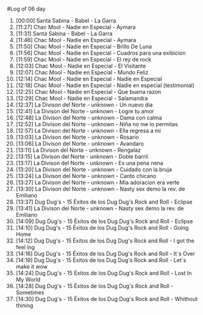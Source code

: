 #Log of 06 day

1. [00:00] Santa Sabina - Babel - La Garra
1. [11:27] Chac Mool - Nadie en Especial - Aymara
1. [11:31] Santa Sabina - Babel - La Garra
1. [11:46] Chac Mool - Nadie en Especial - Aymara
1. [11:50] Chac Mool - Nadie en Especial - Brillo De Luna
1. [11:56] Chac Mool - Nadie en Especial - Cuadros para una exibicion
1. [11:59] Chac Mool - Nadie en Especial - El rey de rock
1. [12:03] Chac Mool - Nadie en Especial - El Visitante
1. [12:07] Chac Mool - Nadie en Especial - Mundo Feliz
1. [12:14] Chac Mool - Nadie en Especial - Nadie en Especial
1. [12:18] Chac Mool - Nadie en Especial - Nadie en especial (testimonial)
1. [12:25] Chac Mool - Nadie en Especial - Que buena razon
1. [12:29] Chac Mool - Nadie en Especial - Salamandra
1. [12:37] La Divison del Norte - unknown - Un nuevo dia
1. [12:41] La Divison del Norte - unknown - Logre tu amor
1. [12:48] La Divison del Norte - unknown - Dama con calma
1. [12:52] La Divison del Norte - unknown - Niña no me lo permitas
1. [12:57] La Divison del Norte - unknown - Ella regresa a mi
1. [13:03] La Divison del Norte - unknown - Rosario
1. [13:06] La Divison del Norte - unknown - Avandaro
1. [13:11] La Divison del Norte - unknown - Rengalaz
1. [13:15] La Divison del Norte - unknown - Doble barril
1. [13:17] La Divison del Norte - unknown - Es una pena nena
1. [13:20] La Divison del Norte - unknown - Cuidado con la bruja
1. [13:24] La Divison del Norte - unknown - Canto chicano
1. [13:27] La Divison del Norte - unknown - Mia adoracion era verte
1. [13:30] La Divison del Norte - unknown - Nasty sex demo la rev. de Emiliano
1. [13:37] Dug Dug's - 15 Éxitos de los Dug Dug's Rock and Roll - Eclipse
1. [13:41] La Divison del Norte - unknown - Nasty sex demo la rev. de Emiliano
1. [14:09] Dug Dug's - 15 Éxitos de los Dug Dug's Rock and Roll - Eclipse
1. [14:10] Dug Dug's - 15 Éxitos de los Dug Dug's Rock and Roll - Going Home
1. [14:12] Dug Dug's - 15 Éxitos de los Dug Dug's Rock and Roll - I got the feel ing
1. [14:16] Dug Dug's - 15 Éxitos de los Dug Dug's Rock and Roll - It`s Over
1. [14:19] Dug Dug's - 15 Éxitos de los Dug Dug's Rock and Roll - Let`s make it wow
1. [14:24] Dug Dug's - 15 Éxitos de los Dug Dug's Rock and Roll - Lost In My World
1. [14:28] Dug Dug's - 15 Éxitos de los Dug Dug's Rock and Roll - Sometimes
1. [14:30] Dug Dug's - 15 Éxitos de los Dug Dug's Rock and Roll - Whithout thining
